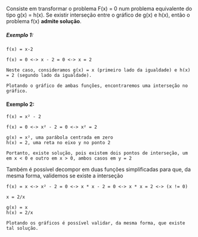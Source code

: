 Consiste em transformar o problema F(x) = 0 num problema equivalente do tipo g(x) = h(x).
Se existir interseção entre o gráfico de g(x) e h(x), então o problema f(x) **admite solução**.

##### Exemplo 1:

```
f(x) = x-2

f(x) = 0 <-> x - 2 = 0 <-> x = 2

Neste caso, consideramos g(x) = x (primeiro lado da igualdade) e h(x) = 2 (segundo lado da igualdade).

Plotando o gráfico de ambas funções, encontraremos uma interseção no gráfico.
```


#### Exemplo 2:
```
f(x) = x² - 2

f(x) = 0 <-> x² - 2 = 0 <-> x² = 2

g(x) = x², uma parábola centrada em zero
h(x) = 2, uma reta no eixo y no ponto 2

Portanto, existe solução, pois existem dois pontos de interseção, um em x < 0 e outro em x > 0, ambos casos em y = 2
``` 

Também é possível decompor em duas funções simplificadas para que, da mesma forma, validemos se existe a interseção 

```
f(x) = x <-> x² - 2 = 0 <-> x * x - 2 = 0 <-> x * x = 2 <-> (x != 0)

x = 2/x

g(x) = x
h(x) = 2/x

Plotando os gráficos é possível validar, da mesma forma, que existe tal solução.
```

 
